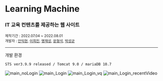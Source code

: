 # Learning Machine

<h3> IT 교육 컨텐츠를 제공하는 웹 사이트</h3>
<small>제작기간 : 2022.07.04 ~ 2022.08.01</small> <br>
<small>개발자 : <a href = "https://github.com/IkhyeonAhn">안익현</a>, <a href="https://github.com/Hijineee">이희진</a>,  <a href = "https://github.com/skek3039">명재성</a>, <a href="https://github.com/Moonmaji">문형석</a>, <a href="https://github.com/ParkGuTy">박성균</a></small>
<hr>
개발 환경

    STS ver3.9.9 released / Tomcat 9.0 / mariaDB 10.7

 ![main_noLogin](./immg/20220817_193616.png)
 ![main_Login](./immg/20220818_201733.png)
 ![main_Login_vq](./immg/20220818_202729.png)
 ![main_Login_recentVideo](./immg/20220818_202914.png)
